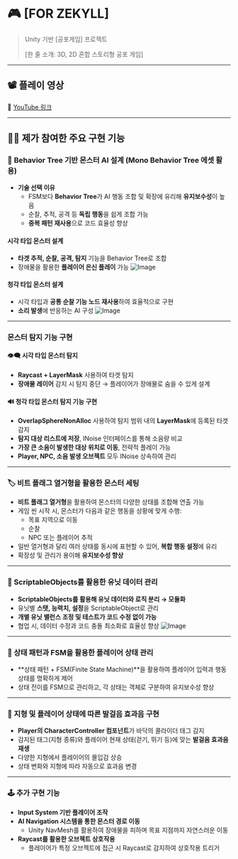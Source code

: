 # 🎮 [FOR ZEKYLL]

> Unity 기반 [공포게임] 프로젝트
> 
> [한 줄 소개: 3D, 2D 혼합 스토리형 공포 게임]

---

## 📽️ **플레이 영상**
🔗 [YouTube 링크](https://youtu.be/RDKK0YpJNMY)

---

## 🙋‍♂️ **제가 참여한 주요 구현 기능**

### 🧠 **Behavior Tree 기반 몬스터 AI 설계 (Mono Behavior Tree 에셋 활용)**

- **기술 선택 이유**
  - FSM보다 **Behavior Tree**가 AI 행동 조합 및 확장에 유리해 **유지보수성**이 높음
  - 순찰, 추적, 공격 등 **독립 행동**을 쉽게 조합 가능
  - **중복 패턴 재사용**으로 코드 효율성 향상
 
#### 시각 타입 몬스터 설계
- **타겟 추적, 순찰, 공격, 탐지** 기능을 Behavior Tree로 조합
- 장애물을 활용한 **플레이어 은신 플레이** 가능
![Image](https://github.com/user-attachments/assets/79774594-a7c8-447f-9a91-62cb7a0e610a)

#### 청각 타입 몬스터 설계
- 시각 타입과 **공통 순찰 기능 노드 재사용**하여 효율적으로 구현
- **소리 발생**에 반응하는 AI 구성
![Image](https://github.com/user-attachments/assets/a24807ef-6930-4ead-a508-e4db07836812)

---

###  **몬스터 탐지 기능 구현**

#### 👁️‍🗨️ 시각 타입 몬스터 탐지
- **Raycast + LayerMask** 사용하여 타겟 탐지
- **장애물 레이어** 감지 시 탐지 중단 → 플레이어가 장애물로 숨을 수 있게 설계

#### 🔊 청각 타입 몬스터 탐지 기능 구현
- **OverlapSphereNonAlloc** 사용하여 탐지 범위 내의 **LayerMask**에 등록된 타겟 감지
- **탐지 대상 리스트에 저장**, INoise 인터페이스를 통해 소음량 비교
- **가장 큰 소음이 발생한 대상 위치로 이동**, 전략적 플레이 가능
- **Player, NPC, 소음 발생 오브젝트** 모두 INoise 상속하여 관리

---

### 🏷️ 비트 플래그 열거형을 활용한 몬스터 세팅

- **비트 플래그 열거형**을 활용하여 몬스터의 다양한 상태를 조합해 연출 가능
- 게임 씬 시작 시, 몬스터가 다음과 같은 행동을 상황에 맞게 수행:
  - 목표 지역으로 이동
  - 순찰
  - NPC 또는 플레이어 추적
- 일반 열거형과 달리 여러 상태를 동시에 표현할 수 있어, **복합 행동 설정**에 유리
- 확장성 및 관리가 용이해 **유지보수성 향상**

---

### 📄 ScriptableObjects를 활용한 유닛 데이터 관리

- **ScriptableObjects를 활용해 유닛 데이터와 로직 분리 → 모듈화**
- 유닛별 **스탯, 능력치, 설정**을 ScriptableObject로 관리
- **개별 유닛 밸런스 조정 및 테스트가 코드 수정 없이 가능**
- 협업 시, 데이터 수정과 코드 충돌 최소화로 효율성 향상
![Image](https://github.com/user-attachments/assets/216033e9-5089-4d69-8d57-e1a7c5cac2cf)
  
---

### 🧩 상태 패턴과 FSM을 활용한 플레이어 상태 관리

- **상태 패턴 + FSM(Finite State Machine)**을 활용하여 플레이어 입력과 행동 상태를 명확하게 제어
- 상태 전이를 FSM으로 관리하고, 각 상태는 객체로 구분하여 유지보수성 향상

---

### 🎵 지형 및 플레이어 상태에 따른 발걸음 효과음 구현

- **Player의 CharacterController 컴포넌트**가 바닥의 콜라이더 태그 감지
- 감지된 태그(지형 종류)와 플레이어 현재 상태(걷기, 뛰기 등)에 맞는 **발걸음 효과음 재생**
- 다양한 지형에서 플레이어의 몰입감 상승
- 상태 변화와 지형에 따라 자동으로 효과음 변경

---

### 🕹️ 추가 구현 기능

- **Input System 기반 플레이어 조작**
- **AI Navigation 시스템을 통한 몬스터 경로 이동**
  - Unity NavMesh를 활용하여 장애물을 피하며 목표 지점까지 자연스러운 이동
- **Raycast를 활용한 오브젝트 상호작용**
  - 플레이어가 특정 오브젝트에 접근 시 Raycast로 감지하여 상호작용 트리거

